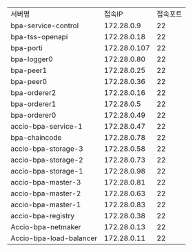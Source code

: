 |                         |              |      |
| ----------------------- | ------------ | ---- |
| 서버명                     | 접속IP         | 접속포트 |
| bpa-service-control     | 172.28.0.9   | 22   |
| bpa-tss-openapi         | 172.28.0.18  | 22   |
| bpa-porti               | 172.28.0.107 | 22   |
| bpa-logger0             | 172.28.0.80  | 22   |
| bpa-peer1               | 172.28.0.25  | 22   |
| bpa-peer0               | 172.28.0.36  | 22   |
| bpa-orderer2            | 172.28.0.16  | 22   |
| bpa-orderer1            | 172.28.0.5   | 22   |
| bpa-orderer0            | 172.28.0.49  | 22   |
| accio-bpa-service-1     | 172.28.0.47  | 22   |
| bpa-chaincode           | 172.28.0.78  | 22   |
| accio-bpa-storage-3     | 172.28.0.58  | 22   |
| accio-bpa-storage-2     | 172.28.0.73  | 22   |
| accio-bpa-storage-1     | 172.28.0.98  | 22   |
| accio-bpa-master-3      | 172.28.0.81  | 22   |
| accio-bpa-master-2      | 172.28.0.63  | 22   |
| accio-bpa-master-1      | 172.28.0.83  | 22   |
| accio-bpa-registry      | 172.28.0.38  | 22   |
| Accio-bpa-netmaker      | 172.28.0.13  | 22   |
| Accio-bpa-load-balancer | 172.28.0.11  | 22   |
